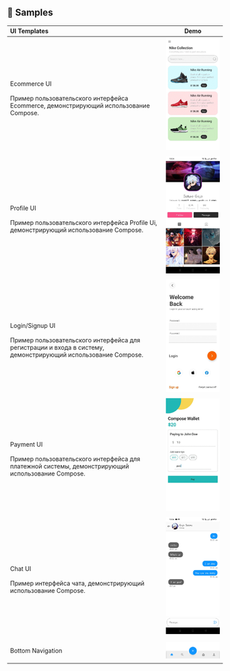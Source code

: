 🧬 Samples
------------
| UI Templates                                                                                                                                                                                                                       | Demo                                                                  |
|:-----------------------------------------------------------------------------------------------------------------------------------------------------------------------------------------------------------------------------------|-----------------------------------------------------------------------|
| <br> Ecommerce UI <br><br> Пример пользовательского интерфейса Ecommerce, демонстрирующий использование Compose. <br>                                                                                                              | <img src="assets/ecommerc.gif" width="320" alt="Jetnews sample demo"> |
|                                                                                                                                                                                                                                    |                                                                       |
| <br> Profile UI <br><br> Пример пользовательского интерфейса Profile Ui, демонстрирующий использование Compose. <br>                                                                                                               | <img src="assets/profile.jpeg" width="320" alt="Jetnews sample demo"> |
|                                                                                                                                                                                                                                    |                                                                       |
| <br> Login/Signup UI <br><br> Пример пользовательского интерфейса для регистрации и входа в систему, демонстрирующий использование Compose. <br>                                                                                   | <img src="assets/loginsign.gif" width="320" alt="Chat Ui demo">       |
|                                                                                                                                                                                                                                    |                                                                       |
| <br> Payment UI <br><br> Пример пользовательского интерфейса для платежной системы, демонстрирующий использование Compose. <br>                                                                                                    | <img src="assets/payment.gif" width="320" alt="Chat Ui demo">         |
|                                                                                                                                                                                                                                    |                                                                       |
| <br> Chat UI <br><br> Пример интерфейса чата, демонстрирующий использование Compose. <br> | <img src="assets/chat.jpeg" width="320" alt="Chat Ui demo">           |
|                                                                                                                                                                                                                                    |                                                                       |
| <br> Bottom Navigation <br><br>                                                                                                                                                                                                    | <img src="assets/bottom.png" width="320" alt="Bottom Nav">            |